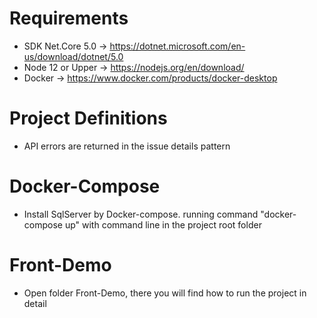# Requirements

- SDK Net.Core 5.0 -> https://dotnet.microsoft.com/en-us/download/dotnet/5.0
- Node 12 or Upper -> https://nodejs.org/en/download/
- Docker -> https://www.docker.com/products/docker-desktop

# Project Definitions

- API errors are returned in the issue details pattern

# Docker-Compose

- Install SqlServer by Docker-compose. running command "docker-compose up" with command line in the project root folder

# Front-Demo

- Open folder Front-Demo, there you will find how to run the project in detail
